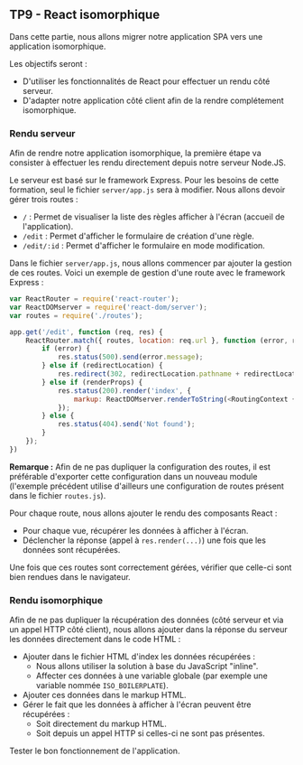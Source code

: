 ## TP9 - React isomorphique

Dans cette partie, nous allons migrer notre application SPA vers une application isomorphique.

Les objectifs seront :
- D'utiliser les fonctionnalités de React pour effectuer un rendu côté serveur.
- D'adapter notre application côté client afin de la rendre complétement isomorphique.

### Rendu serveur

Afin de rendre notre application isomorphique, la première étape va consister à effectuer les rendu directement depuis notre serveur Node.JS.

Le serveur est basé sur le framework Express. Pour les besoins de cette formation, seul le fichier `server/app.js` sera à modifier. Nous allons devoir gérer trois routes :
- `/` : Permet de visualiser la liste des règles afficher à l'écran (accueil de l'application).
- `/edit` : Permet d'afficher le formulaire de création d'une règle.
- `/edit/:id` : Permet d'afficher le formulaire en mode modification.

Dans le fichier `server/app.js`, nous allons commencer par ajouter la gestion de ces routes. Voici un exemple de gestion d'une route avec le framework Express :

```javascript
var ReactRouter = require('react-router');
var ReactDOMserver = require('react-dom/server');
var routes = require('./routes');

app.get('/edit', function (req, res) {
    ReactRouter.match({ routes, location: req.url }, function (error, redirectLocation, renderProps) {
        if (error) {
            res.status(500).send(error.message);
        } else if (redirectLocation) {
            res.redirect(302, redirectLocation.pathname + redirectLocation.search);
        } else if (renderProps) {
            res.status(200).render('index', {
                markup: ReactDOMserver.renderToString(<RoutingContext {...renderProps} />)
            });
        } else {
            res.status(404).send('Not found');
        }
    });
})
```

**Remarque :** Afin de ne pas dupliquer la configuration des routes, il est préférable d'exporter cette configuration dans un nouveau module (l'exemple précédent utilise d'ailleurs une configuration de routes présent dans le fichier `routes.js`).

Pour chaque route, nous allons ajouter le rendu des composants React :
- Pour chaque vue, récupérer les données à afficher à l'écran.
- Déclencher la réponse (appel à `res.render(...)`) une fois que les données sont récupérées.

Une fois que ces routes sont correctement gérées, vérifier que celle-ci sont bien rendues dans le navigateur.

### Rendu isomorphique

Afin de ne pas dupliquer la récupération des données (côté serveur et via un appel HTTP côté client), nous allons ajouter dans la réponse du serveur les données directement dans le code HTML :
- Ajouter dans le fichier HTML d'index les données récupérées :
  - Nous allons utiliser la solution à base du JavaScript "inline".
  - Affecter ces données à une variable globale (par exemple une variable nommée `ISO_BOILERPLATE`).
- Ajouter ces données dans le markup HTML.
- Gérer le fait que les données à afficher à l'écran peuvent être récupérées :
  - Soit directement du markup HTML.
  - Soit depuis un appel HTTP si celles-ci ne sont pas présentes.

Tester le bon fonctionnement de l'application.

<div class="pb"></div>
